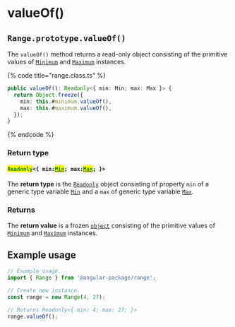 # valueOf()

## `Range.prototype.valueOf()`

The `valueOf()` method returns a read-only object consisting of the primitive values of [`Minimum`](broken-reference) and [`Maximum`](broken-reference) instances.

{% code title="range.class.ts" %}
```typescript
public valueOf(): Readonly<{ min: Min; max: Max }> {
  return Object.freeze({
    min: this.#minimum.valueOf(),
    max: this.#maximum.valueOf(),
  });
}
```
{% endcode %}

### Return type

#### <mark style="color:green;">`Readonly`</mark>`<{ min:`[<mark style="color:green;">`Min`</mark>](../r-generic-type-variables.md#minextendsnumber)`; max:`[<mark style="color:green;">`Max`</mark>](../r-generic-type-variables.md#maxextendsnumber)`; }>`

The **return type** is the [`Readonly`](https://www.typescriptlang.org/docs/handbook/utility-types.html#readonlytype) object consisting of property `min` of a generic type variable [`Min`](../r-generic-type-variables.md#minextendsnumber) and a `max` of generic type variable [`Max`](../r-generic-type-variables.md#maxextendsnumber).

### Returns

The **return value** is a frozen [`object`](https://developer.mozilla.org/en-US/docs/Web/JavaScript/Reference/Global\_Objects/Object) consisting of the primitive values of [`Minimum`](broken-reference) and [`Maximum`](broken-reference) instances.&#x20;

## Example usage

```typescript
// Example usage.
import { Range } from '@angular-package/range';

// Create new instance.
const range = new Range(4, 27);

// Returns Readonly<{ min: 4; max: 27; }>
range.valueOf();
```
